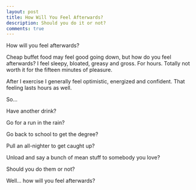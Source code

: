 ```yaml
---
layout: post
title: How Will You Feel Afterwards?
description: Should you do it or not? 
comments: true
---
```

How will you feel afterwards?

Cheap buffet food may feel good going down, but how do you feel afterwards?  I feel sleepy, bloated, greasy and gross.  For hours.  Totally not worth it for the fifteen minutes of pleasure.

After I exercise I generally feel optimistic, energized and confident.  That feeling lasts hours as well.

So...

Have another drink?

Go for a run in the rain?

Go back to school to get the degree?

Pull an all-nighter to get caught up?

Unload and say a bunch of mean stuff to somebody you love?

Should you do them or not?

Well... how will you feel afterwards?
